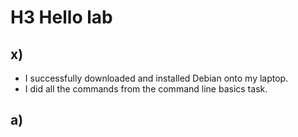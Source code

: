 # H3 Hello lab

## x)

- I successfully downloaded and installed Debian onto my laptop.
- I did all the commands from the command line basics task.

## a)

